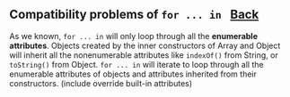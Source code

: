 ## Compatibility problems of `for ... in ` [Back](./../underscore.md)

As we known, `for ... in` will only loop through all the **enumerable attributes**. Objects created by the inner constructors of Array and Object will inherit all the nonenumerable attributes like `indexOf()` from String, or `toString()` from Object. `for ... in` will iterate to loop through all the enumerable attributes of objects and attributes inherited from their constructors. (include override built-in attributes)

```js

```